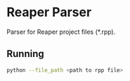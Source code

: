 # Reaper Parser

Parser for Reaper project files (*.rpp).

## Running

```bash
python --file_path <path to rpp file>
```